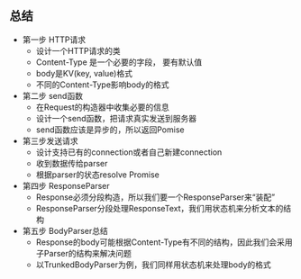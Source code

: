 ## 总结
  * 第一步 HTTP请求
    * 设计一个HTTP请求的类
    * Content-Type 是一个必要的字段， 要有默认值
    * body是KV(key, value)格式
    * 不同的Content-Type影响body的格式
  * 第二步 send函数
    * 在Request的构造器中收集必要的信息
    * 设计一个send函数，把请求真实发送到服务器
    * send函数应该是异步的，所以返回Pomise
  * 第三步发送请求
    * 设计支持已有的connection或者自己新建connection
    * 收到数据传给parser
    * 根据parser的状态resolve Promise
  * 第四步 ResponseParser
    * Response必须分段构造，所以我们要一个ResponseParser来“装配”
    * ResponseParser分段处理ResponseText，我们用状态机来分析文本的结构
  * 第五步 BodyParser总结
    * Response的body可能根据Content-Type有不同的结构，因此我们会采用子Parser的结构来解决问题
    * 以TrunkedBodyParser为例，我们同样用状态机来处理body的格式  
  
   
  